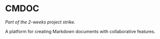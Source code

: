 # CMDOC

*Part of the 2-weeks project strike.*

A platform for creating Markdown documents with collaborative features.
